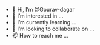 - 👋 Hi, I’m @Gourav-dagar
- 👀 I’m interested in ...
- 🌱 I’m currently learning ...
- 💞️ I’m looking to collaborate on ...
- 📫 How to reach me ...

<!---
Gourav-dagar/Gourav-dagar is a ✨ special ✨ repository because its `README.md` (this file) appears on your GitHub profile.
You can click the Preview link to take a look at your changes.
--->
